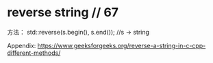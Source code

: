 # reverse string     // 67

方法：
std::reverse(s.begin(), s.end());    //s -> string 





Appendix: https://www.geeksforgeeks.org/reverse-a-string-in-c-cpp-different-methods/